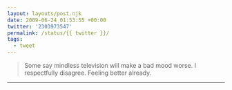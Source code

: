 ```yaml
---
layout: layouts/post.njk
date: 2009-06-24 01:53:55 +00:00
twitter: '2303973547'
permalink: /status/{{ twitter }}/
tags: 
  - tweet
---
```


> Some say mindless television will make a bad mood worse. I respectfully disagree. Feeling better already.

---
